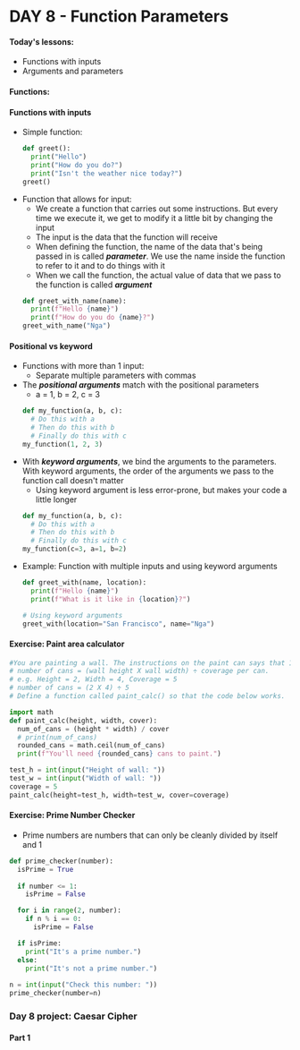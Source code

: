 # DAY 8 - Function Parameters

#### Today's lessons:
- Functions with inputs
- Arguments and parameters

#### Functions:


#### Functions with inputs
- Simple function:
  ```py
  def greet():
    print("Hello")
    print("How do you do?")
    print("Isn't the weather nice today?")
  greet()
  ```
- Function that allows for input:
  - We create a function that carries out some instructions. But every time we execute it, we get to modify it a little bit by changing the input
  - The input is the data that the function will receive
  - When defining the function, the name of the data that's being passed in is called ***parameter***. We use the name inside the function to refer to it and to do things with it
  - When we call the function, the actual value of data that we pass to the function is called ***argument***
  ```py
  def greet_with_name(name):
    print(f"Hello {name}")
    print(f"How do you do {name}?")
  greet_with_name("Nga")
  ```

#### Positional vs keyword
- Functions with more than 1 input:
  - Separate multiple parameters with commas
- The ***positional arguments*** match with the positional parameters
  - a = 1, b = 2, c = 3
  ```py
  def my_function(a, b, c):
    # Do this with a
    # Then do this with b
    # Finally do this with c
  my_function(1, 2, 3)
  ```
- With ***keyword arguments***, we bind the arguments to the parameters. With keyword arguments, the order of the arguments we pass to the function call doesn't matter
  - Using keyword argument is less error-prone, but makes your code a little longer
  ```py
  def my_function(a, b, c):
    # Do this with a
    # Then do this with b
    # Finally do this with c
  my_function(c=3, a=1, b=2)
  ```
- Example: Function with multiple inputs and using keyword arguments
  ```py
  def greet_with(name, location):
    print(f"Hello {name}")
    print(f"What is it like in {location}?")

  # Using keyword arguments
  greet_with(location="San Francisco", name="Nga")
  ```

#### Exercise: Paint area calculator
```py
#You are painting a wall. The instructions on the paint can says that 1 can of paint can cover 5 square meters of wall. Given a random height and width of wall, calculate how many cans of paint you'll need to buy.
# number of cans = (wall height X wall width) ÷ coverage per can.
# e.g. Height = 2, Width = 4, Coverage = 5
# number of cans = (2 X 4) ÷ 5
# Define a function called paint_calc() so that the code below works.  

import math
def paint_calc(height, width, cover):
  num_of_cans = (height * width) / cover
  # print(num_of_cans)
  rounded_cans = math.ceil(num_of_cans)
  print(f"You'll need {rounded_cans} cans to paint.")

test_h = int(input("Height of wall: "))
test_w = int(input("Width of wall: "))
coverage = 5
paint_calc(height=test_h, width=test_w, cover=coverage)
```

#### Exercise: Prime Number Checker
- Prime numbers are numbers that can only be cleanly divided by itself and 1
```py
def prime_checker(number):
  isPrime = True
  
  if number <= 1:
    isPrime = False

  for i in range(2, number):
    if n % i == 0:
      isPrime = False

  if isPrime:
    print("It's a prime number.")
  else:
    print("It's not a prime number.")
    
n = int(input("Check this number: "))
prime_checker(number=n)
```

### Day 8 project: Caesar Cipher
#### Part 1
```py

```